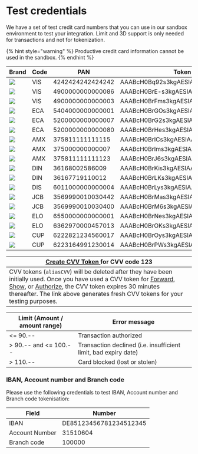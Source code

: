 # Test credentials

We have a set of test credit card numbers that you can use in our sandbox environment to test your integration. Limit and 3D support is only needed for transactions and not for tokenization.

{% hint style="warning" %}
Productive credit card information cannot be used in the sandbox.
{% endhint %}

| **Brand**                                       | **Code** | **PAN**          | **Token**                        | **Expiry** | **CVV** | **Limit** | **3D** |
| ----------------------------------------------- | -------- | ---------------- | -------------------------------- | ---------- | ------- | --------- | ------ |
| ![](.gitbook/assets/logo\_visa.png)             | VIS      | 4242424242424242 | AAABcH0Bq92s3kgAESIAAbGj5NIsAHWC | 12/2021    | 123     | yes       | No     |
| ![](<.gitbook/assets/logo\_visa (1).png>)       | VIS      | 4900000000000086 | AAABcH0BrE-s3kgAESIAAWdCRyMPAGvp | 12/2021    | 123     | No        | Yes    |
| ![](<.gitbook/assets/logo\_visa (2).png>)       | VIS      | 4900000000000003 | AAABcH0BrFms3kgAESIAAfHfAmyjACIJ | 12/2021    | 123     | No        | Yes    |
| ![](.gitbook/assets/logo\_mastercard.png)       | ECA      | 5404000000000001 | AAABcH0BrGOs3kgAESIAAc6gFVXTAGTv | 12/2021    | 123     | Yes       | Yes    |
| ![](<.gitbook/assets/logo\_mastercard (1).png>) | ECA      | 5200000000000007 | AAABcH0BrG2s3kgAESIAAbmn7rNZAC1l | 12/2021    | 123     | No        | No     |
| ![](<.gitbook/assets/logo\_mastercard (2).png>) | ECA      | 5200000000000080 | AAABcH0BrHes3kgAESIAAYJ5A6WzAFsz | 12/2021    | 123     | No        | Yes    |
| ![](.gitbook/assets/logo\_amex.png)             | AMX      | 375811111111115  | AAABcH0BrICs3kgAESIAAQ33vcLxADJm | 12/2021    | 1234    | Yes       | No     |
| ![](<.gitbook/assets/logo\_amex (1).png>)       | AMX      | 375000000000007  | AAABcH0BrIms3kgAESIAAVp8kILAAAka | 12/2021    | 1234    | No        | Yes    |
| ![](<.gitbook/assets/logo\_amex (2).png>)       | AMX      | 375811111111123  | AAABcH0BrJ6s3kgAESIAAR0FRZnvADsW | 12/2021    | 1234    | No        | No     |
| ![](.gitbook/assets/logo\_diners.png)           | DIN      | 36168002586009   | AAABcH0BrKis3kgAESIAARz0vKeyAJP1 | 12/2021    | 123     | Yes       | -      |
| ![](<.gitbook/assets/logo\_diners (1).png>)     | DIN      | 36167719110012   | AAABcH0BrLKs3kgAESIAAeXMwAnVALLl | 12/2021    | 123     | No        | -      |
| ![](.gitbook/assets/logo\_discover.png)         | DIS      | 6011000000000004 | AAABcH0BrLys3kgAESIAASKNHo0kAGkv | 06/2021    | 123     | -         | -      |
| ![](.gitbook/assets/logo\_jcb.png)              | JCB      | 3569990010030442 | AAABcH0BrMas3kgAESIAAQ4E6D72AL1p | 12/2021    | 123     | Yes       | -      |
| ![](<.gitbook/assets/logo\_jcb (1).png>)        | JCB      | 3569990010030400 | AAABcH0BrM6s3kgAESIAATeCFGr8AHNk | 12/2021    | 123     | No        | No     |
| ![](.gitbook/assets/logo\_elo.png)              | ELO      | 6550000000000001 | AAABcH0BrNes3kgAESIAAZlN82oMAH2p | 12/2018    | 123     | -         | -      |
| ![](<.gitbook/assets/logo\_elo (1).png>)        | ELO      | 6362970000457013 | AAABcH0BrOKs3kgAESIAAVLzQBQNADfQ | 12/2018    | 123     | -         | -      |
| ![](.gitbook/assets/logo\_cup.png)              | CUP      | 6222821234560017 | AAABcH0BrOys3kgAESIAAbnkTiwZAKFg | 12/2021    | -       | No        | Yes    |
| ![](<.gitbook/assets/logo\_cup (1).png>)        | CUP      | 6223164991230014 | AAABcH0BrPWs3kgAESIAASDQEWOHACL7 | 12/2021    | -       | No        | No     |

| [**Create CVV Token** ](https://sandbox.pci-proxy.com/v1/push/push-tester?cvv=123)for CVV code 123                                                                                                                                                                                                                                                            |
| ------------------------------------------------------------------------------------------------------------------------------------------------------------------------------------------------------------------------------------------------------------------------------------------------------------------------------------------------------------- |
| CVV tokens (`aliasCVV`) will be deleted after they have been initially used. Once you have used a CVV token for [Forward](use-stored-cards/forward/), [Show](use-stored-cards/show.md), or [Authorize](use-stored-cards/authorize-settle/), the CVV token expires 30 minutes thereafter. The link above generates fresh CVV tokens for your testing purposes. |

| **Limit (Amount / amount range)** | **Error message**                                               |
| --------------------------------- | --------------------------------------------------------------- |
| <= 90.--                          | Transaction authorized                                          |
| > 90.-- and <= 100.--             | Transaction declined (i.e. insufficient limit, bad expiry date) |
| > 110.--                          | Card blocked (lost or stolen)                                   |

### IBAN, Account number and Branch code

Please use the following credentials to test IBAN, Account number and Branch code tokenisation:

| **Field**      | **Number**             |
| -------------- | ---------------------- |
| IBAN           | DE85123456781234512345 |
| Account Number | 31510604               |
| Branch code    | 100000                 |
